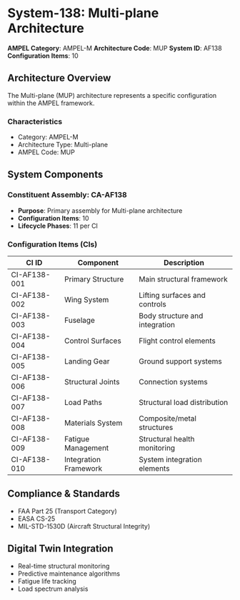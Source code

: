 # System-138: Multi-plane Architecture

**AMPEL Category**: AMPEL-M
**Architecture Code**: MUP
**System ID**: AF138
**Configuration Items**: 10

## Architecture Overview

The Multi-plane (MUP) architecture represents a specific configuration within the AMPEL framework.

### Characteristics
- Category: AMPEL-M
- Architecture Type: Multi-plane
- AMPEL Code: MUP

## System Components

### Constituent Assembly: CA-AF138
- **Purpose**: Primary assembly for Multi-plane architecture
- **Configuration Items**: 10
- **Lifecycle Phases**: 11 per CI

### Configuration Items (CIs)

| CI ID | Component | Description |
|-------|-----------|-------------|
| CI-AF138-001 | Primary Structure | Main structural framework |
| CI-AF138-002 | Wing System | Lifting surfaces and controls |
| CI-AF138-003 | Fuselage | Body structure and integration |
| CI-AF138-004 | Control Surfaces | Flight control elements |
| CI-AF138-005 | Landing Gear | Ground support systems |
| CI-AF138-006 | Structural Joints | Connection systems |
| CI-AF138-007 | Load Paths | Structural load distribution |
| CI-AF138-008 | Materials System | Composite/metal structures |
| CI-AF138-009 | Fatigue Management | Structural health monitoring |
| CI-AF138-010 | Integration Framework | System integration elements |

## Compliance & Standards
- FAA Part 25 (Transport Category)
- EASA CS-25
- MIL-STD-1530D (Aircraft Structural Integrity)

## Digital Twin Integration
- Real-time structural monitoring
- Predictive maintenance algorithms
- Fatigue life tracking
- Load spectrum analysis
